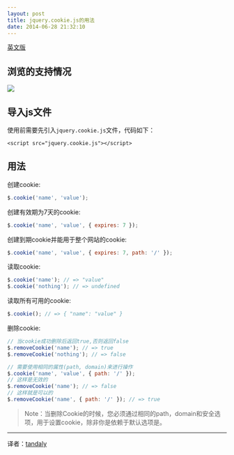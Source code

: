 ```yaml
---
layout: post
title: jquery.cookie.js的用法
date: 2014-06-28 21:32:10  
---
```


[英文版](https://github.com/carhartl/jquery-cookie)

## 浏览的支持情况
![](https://camo.githubusercontent.com/1176ea6ce99215a0b8de53defaa91c77669b1921/68747470733a2f2f73617563656c6162732e636f6d2f62726f777365722d6d61747269782f6a71756572792d636f6f6b69652e737667)

## 导入js文件
使用前需要先引入`jquery.cookie.js`文件，代码如下：

```
<script src="jquery.cookie.js"></script>
```

## 用法
创建cookie:

```javascript
$.cookie('name', 'value');
```

创建有效期为7天的cookie:

```javascript
$.cookie('name', 'value', { expires: 7 });
```

创建到期cookie并能用于整个网站的cookie:

```javascript
$.cookie('name', 'value', { expires: 7, path: '/' });
```

读取cookie:

```javascript
$.cookie('name'); // => "value"
$.cookie('nothing'); // => undefined
```

读取所有可用的cookie:

```javascript
$.cookie(); // => { "name": "value" }
```

删除cookie:

```javascript
// 当cookie成功删除后返回true,否则返回false
$.removeCookie('name'); // => true
$.removeCookie('nothing'); // => false

// 需要使用相同的属性(path, domain)来进行操作
$.cookie('name', 'value', { path: '/' });
// 这样是无效的
$.removeCookie('name'); // => false
// 这样就是可以的
$.removeCookie('name', { path: '/' }); // => true
```

> Note：当删除Cookie的时候，您必须通过相同的path，domain和安全选项，用于设置cookie，除非你是依赖于默认选项是。

---
译者：[tandaly](http://tandaly.github.com)
